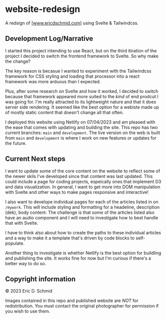 # website-redesign
A redsign of [www.ericdschmid.com] using Svelte & Tailwindcss. 

## Development Log/Narrative

I started this project intending to use React, but on the third itiration of the project I decided to switch the frontend framework to Svelte. So why make the change?

The key reason is becasue I wanted to experiment with the Tailwindcss framework for CSS styling and loading that processor into a react framework was more arduous than I expected. 

Plus, after some research on Svelte and how it worked, I decided to switch because that framework appeared more suited to the _kind_ of end prodcut I was going for. I'm really attracted to its lightweight nature and that it does server side rendering. It seemed like the best option for a webiste made up of mostly static content that doesn't change all that often. 

I deployed this website using Netlify on 07/04/2023 and am pleased with the ease that comes with updating and building the site. This repo has two current branches: `main` and `development`. The live version on the web is built from `main` and `development` is where I work on new features or updates for the future.

## Current Next steps

I want to update some of the core content on the website to reflect some of the newer skils I've developed since that content was last updated. This could include a page for coding projects, espeically ones that implement D3 and data visualization. In general, I want to get more into DOM manipulation with Svelte and other ways to make pages responsive and interactive!

I also want to develope individual pages for each of the articles listed in on `/mywork`. This will include styling and formatting for a headeline, description (dek), body content. The challenge is that _some_ of the articles listed also have an audio component and I will need to investigate how to best handle that with Svelte.

I have to think also about how to create the paths to these individual articles and a way to make it a template that's driven by code blocks to self-populate. 

Another thing to investigate is whether Netlify is the best option for buildling and publishing the site. It works fine for now but I'm curious if there's a better way to do so. 

## Copyright information

© 2023 Eric D. Schmid

Images contained in this repo and published website are *_NOT_* for redistribution. You must contact the original photographer for permission if you wish to use them.
